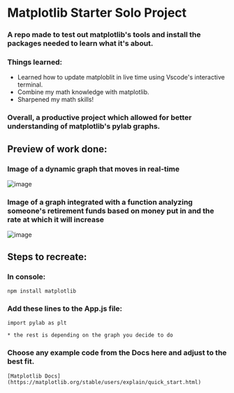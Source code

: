 # Matplotlib Starter Solo Project 
### A repo made to test out matplotlib's tools and install the packages needed to learn what it's about.

### Things learned:
* Learned how to update matploblit in live time using Vscode's interactive terminal. 
* Combine my math knowledge with matplotlib.
* Sharpened my math skills!

### Overall, a productive project which allowed for better understanding of matplotlib's pylab graphs.

## Preview of work done:
### Image of a dynamic graph that moves in real-time
![image](https://github.com/tuskydev/matplotlibStarter/assets/52723004/a783099a-ef87-4114-81dc-d93f5aad93f5)


### Image of a graph integrated with a function analyzing someone's retirement funds based on money put in and the rate at which it will increase 
![image](https://github.com/tuskydev/matplotlibStarter/assets/52723004/5aa4d5f5-59bb-4264-a0f3-2f105d6c2c35)


## Steps to recreate:

### In console:
`
npm install matplotlib
`

### Add these lines to the App.js file:
```
import pylab as plt

* the rest is depending on the graph you decide to do 
```

### Choose any example code from the Docs here and adjust to the best fit.
`
[Matplotlib Docs](https://matplotlib.org/stable/users/explain/quick_start.html)
`
